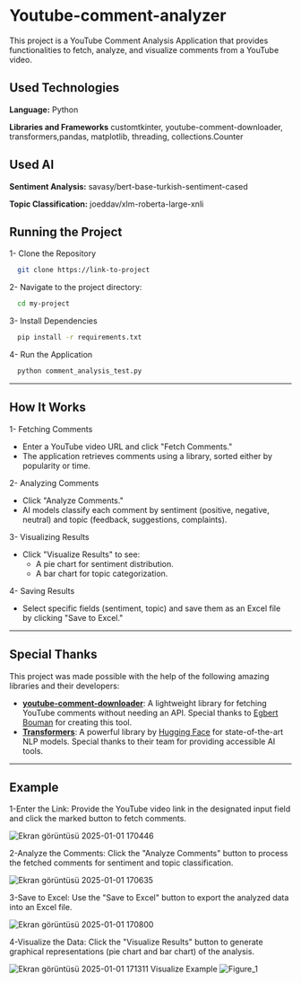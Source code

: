 # Youtube-comment-analyzer

This project is a YouTube Comment Analysis Application that provides functionalities to fetch, analyze, and visualize comments from a YouTube video.

## Used Technologies

**Language:** Python

**Libraries and Frameworks** customtkinter, youtube-comment-downloader, transformers,pandas, matplotlib, threading, collections.Counter

  
## Used AI

**Sentiment Analysis:** savasy/bert-base-turkish-sentiment-cased

**Topic Classification:** joeddav/xlm-roberta-large-xnli

  
##  Running the Project

1- Clone the Repository

```bash
  git clone https://link-to-project
```

2- Navigate to the project directory:

```bash
  cd my-project
```

3- Install Dependencies

```bash
  pip install -r requirements.txt
```

4- Run the Application

```bash
  python comment_analysis_test.py
```

  
---


## How It Works

1- Fetching Comments

- Enter a YouTube video URL and click "Fetch Comments." 
- The application retrieves comments using a library, sorted either by popularity or time.


2- Analyzing Comments

- Click "Analyze Comments."
- AI models classify each comment by sentiment (positive, negative, neutral) and topic (feedback, suggestions, complaints).

3- Visualizing Results
- Click "Visualize Results" to see:
   - A pie chart for sentiment distribution.
   - A bar chart for topic categorization.

4- Saving Results
- Select specific fields (sentiment, topic) and save them as an Excel file by clicking "Save to Excel."
---


  ## Special Thanks


This project was made possible with the help of the following amazing libraries and their developers:

- **[youtube-comment-downloader](https://github.com/egbertbouman/youtube-comment-downloader)**: A lightweight library for fetching YouTube comments without needing an API. Special thanks to [Egbert Bouman](https://github.com/egbertbouman) for creating this tool.
- **[Transformers](https://github.com/huggingface/transformers)**: A powerful library by [Hugging Face](https://huggingface.co/) for state-of-the-art NLP models. Special thanks to their team for providing accessible AI tools.

---

## Example
1-Enter the Link: Provide the YouTube video link in the designated input field and click the marked button to fetch comments.

![Ekran görüntüsü 2025-01-01 170446](https://github.com/user-attachments/assets/d415be9d-fe19-4954-bd92-5905ce7c590f)

2-Analyze the Comments: Click the "Analyze Comments" button to process the fetched comments for sentiment and topic classification.

![Ekran görüntüsü 2025-01-01 170635](https://github.com/user-attachments/assets/7b4fc9e9-6808-4fbd-99cb-2ed7235c8ac3)


3-Save to Excel: Use the "Save to Excel" button to export the analyzed data into an Excel file.

![Ekran görüntüsü 2025-01-01 170800](https://github.com/user-attachments/assets/485f348e-44b7-4454-a993-bf4578ddabae)


4-Visualize the Data: Click the "Visualize Results" button to generate graphical representations (pie chart and bar chart) of the analysis.

![Ekran görüntüsü 2025-01-01 171311](https://github.com/user-attachments/assets/ca3c26db-144f-4696-b437-fe690c5e12e7)
Visualize Example
![Figure_1](https://github.com/user-attachments/assets/d2798bed-aca0-4ffc-b362-5b387195078c)

  
